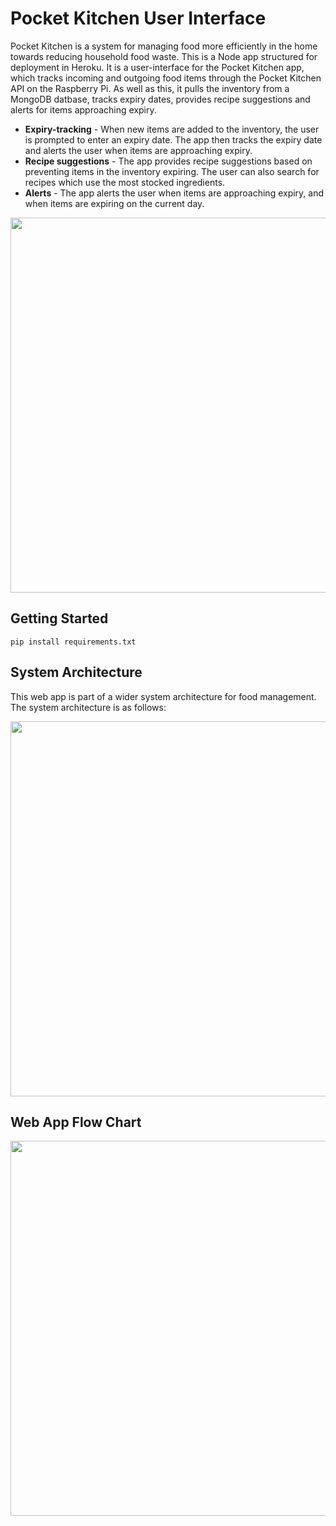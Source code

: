 # Pocket Kitchen User Interface
Pocket Kitchen is a system for managing food more efficiently in the home towards reducing household food waste. This is a Node app structured for deployment in Heroku. It is a user-interface for the Pocket Kitchen app, which tracks incoming and outgoing food items through the Pocket Kitchen API on the Raspberry Pi. As well as this, it pulls the inventory from a MongoDB datbase, tracks expiry dates, provides recipe suggestions and alerts for items approaching expiry.

- **Expiry-tracking** - When new items are added to the inventory, the user is prompted to enter an expiry date. The app then tracks the expiry date and alerts the user when items are approaching expiry.
- **Recipe suggestions** - The app provides recipe suggestions based on preventing items in the inventory expiring. The user can also search for recipes which use the most stocked ingredients.
- **Alerts** - The app alerts the user when items are approaching expiry, and when items are expiring on the current day.

<img src="https://github.com/myPocketKitchen/PocketKitchen-UI/assets/79009541/f18fc059-9c5b-4132-b274-dc63f9969a0f" height=600>

## Getting Started
 
```
pip install requirements.txt
```

## System Architecture
This web app is part of a wider system architecture for food management. The system architecture is as follows:

<img src="https://github.com/myPocketKitchen/PocketKitchen-UI/assets/79009541/03515908-76ee-4cad-85e6-618a7b82cd76" width=600>

## Web App Flow Chart

<img src="https://github.com/mimireyburn/LLMyWeather/assets/79009541/ff5e79e3-06a6-47bd-a45f-6c68bfd9cc1b" height=600>

